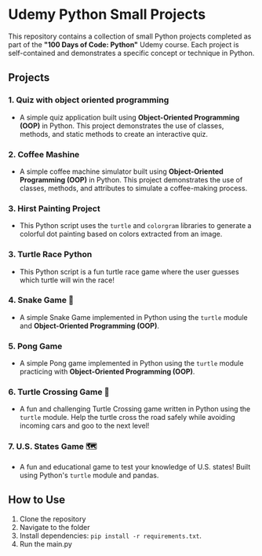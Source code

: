 # Udemy Python Small Projects

This repository contains a collection of small Python projects completed as part of the **"100 Days of Code: Python"** Udemy course. Each project is self-contained and demonstrates a specific concept or technique in Python.  

## Projects

### 1. **Quiz with object oriented programming**
   - A simple quiz application built using **Object-Oriented Programming (OOP)** in Python. This project demonstrates the use of classes, methods, and static methods to create an interactive quiz.

### 2. **Coffee Mashine**
   - A simple coffee machine simulator built using **Object-Oriented Programming (OOP)** in Python. This project demonstrates the use of classes, methods, and attributes to simulate a coffee-making process.

### 3. **Hirst Painting Project**
   - This Python script uses the `turtle` and `colorgram` libraries to generate a colorful dot painting based on colors extracted from an image.

### 3. **Turtle Race Python**
   - This Python script is a fun turtle race game where the user guesses which turtle will win the race!

### 4. **Snake Game 🐍**
   - A simple Snake Game implemented in Python using the `turtle` module and **Object-Oriented Programming (OOP)**.

### 5. **Pong Game**
   - A simple Pong game implemented in Python using the `turtle` module practicing with **Object-Oriented Programming (OOP)**.

### 6. **Turtle Crossing Game 🐢**
   -  A fun and challenging Turtle Crossing game written in Python using the `turtle` module. Help the turtle cross the road safely while avoiding incoming cars and goo to the next level!

### 7. **U.S. States Game 🗺️**
   - A fun and educational game to test your knowledge of U.S. states! Built using Python's `turtle` module and pandas.



## How to Use
1. Clone the repository
2. Navigate to the folder
3. Install dependencies: `pip install -r requirements.txt`.
4. Run the main.py

